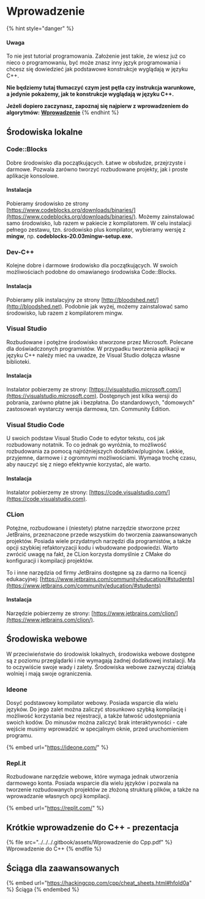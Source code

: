 # Wprowadzenie

{% hint style="danger" %}
#### Uwaga

To nie jest tutorial programowania. Założenie jest takie, że wiesz już co nieco o programowaniu, być może znasz inny język programowania i chcesz się dowiedzieć jak podstawowe konstrukcje wyglądają w języku C++.

**Nie będziemy tutaj tłumaczyć czym jest pętla czy instrukcja warunkowe, a jedynie pokażemy, jak te konstrukcje wyglądają w języku C++.**

**Jeżeli dopiero zaczynasz, zapoznaj się najpierw z wprowadzeniem do algorytmów:** [**Wprowadzenie**](../../../algorithms/introduction/)
{% endhint %}

## Środowiska lokalne

### Code::Blocks

Dobre środowisko dla początkujących. Łatwe w obsłudze, przejrzyste i darmowe. Pozwala zarówno tworzyć rozbudowane projekty, jak i proste aplikacje konsolowe.

#### Instalacja

Pobieramy środowisko ze strony [https://www.codeblocks.org/downloads/binaries/](https://www.codeblocks.org/downloads/binaries/). Możemy zainstalować samo środowisko, lub razem w pakiecie z kompilatorem. W celu instalacji pełnego zestawu, tzn. środowisko plus kompilator, wybieramy wersję z **mingw**, np. **codeblocks-20.03mingw-setup.exe.**

### **Dev-C++**

Kolejne dobre i darmowe środowisko dla początkujących. W swoich możliwościach podobne do omawianego środowiska Code::Blocks.

#### Instalacja

Pobieramy plik instalacyjny ze strony [http://bloodshed.net/](http://bloodshed.net). Podobnie jak wyżej, możemy zainstalować samo środowisko, lub razem z kompilatorem mingw.

### Visual Studio

Rozbudowane i potężne środowisko stworzone przez Microsoft. Polecane dla doświadczonych programistów. W przypadku tworzenia aplikacji w języku C++ należy mieć na uwadze, że Visual Studio dołącza własne biblioteki.

#### Instalacja

Instalator pobierzemy ze strony: [https://visualstudio.microsoft.com/](https://visualstudio.microsoft.com). Dostępnych jest kilka wersji do pobrania, zarówno płatne jak i bezpłatna. Do standardowych, "domowych" zastosowań wystarczy wersja darmowa, tzn. Community Edition.

### Visual Studio Code

U swoich podstaw Visual Studio Code to edytor tekstu, coś jak rozbudowany notatnik. To co jednak go wyróżnia, to możliwość rozbudowania za pomocą najróżniejszych dodatków/pluginów. Lekkie, przyjemne, darmowe i z ogromnymi możliwościami. Wymaga trochę czasu, aby nauczyć się z niego efektywnie korzystać, ale warto.

#### Instalacja

Instalator pobierzemy ze strony: [https://code.visualstudio.com/](https://code.visualstudio.com).

### CLion

Potężne, rozbudowane i (niestety) płatne narzędzie stworzone przez JetBrains, przeznaczone przede wszystkim do tworzenia zaawansowanych projektów. Posiada wiele przydatnych narzędzi dla programistów, a także opcji szybkiej refaktoryzacji kodu i wbudowane podpowiedzi. Warto zwrócić uwagę na fakt, że CLion korzysta domyślnie z CMake do konfiguracji i kompilacji projektów.

To i inne narzędzia od firmy JetBrains dostępne są za darmo na licencji edukacyjnej: [https://www.jetbrains.com/community/education/#students](https://www.jetbrains.com/community/education/#students)

#### Instalacja

Narzędzie pobierzemy ze strony: [https://www.jetbrains.com/clion/](https://www.jetbrains.com/clion/).

## Środowiska webowe

W przeciwieństwie do środowisk lokalnych, środowiska webowe dostępne są z poziomu przeglądarki i nie wymagają żadnej dodatkowej instalacji. Ma to oczywiście swoje wady i zalety. Środowiska webowe zazwyczaj działają wolniej i mają swoje ograniczenia.

### Ideone

Dosyć podstawowy kompilator webowy. Posiada wsparcie dla wielu języków. Do jego zalet można zaliczyć stosunkowo szybką kompilację i możliwość korzystania bez rejestracji, a także łatwość udostępniania swoich kodów. Do minusów można zaliczyć brak interaktywności - całe wejście musimy wprowadzić w specjalnym oknie, przed uruchomieniem programu.

{% embed url="https://ideone.com/" %}

### Repl.it

Rozbudowane narzędzie webowe, które wymaga jednak utworzenia darmowego konta. Posiada wsparcie dla wielu języków i pozwala na tworzenie rozbudowanych projektów ze złożoną strukturą plików, a także na wprowadzanie własnych opcji kompilacji.

{% embed url="https://replit.com/" %}

## Krótkie wprowadzenie do C++ - prezentacja

{% file src="../../../.gitbook/assets/Wprowadzenie do Cpp.pdf" %}
Wprowadzenie do C++
{% endfile %}

## Ściąga dla zaawansowanych

{% embed url="https://hackingcpp.com/cpp/cheat_sheets.html#hfold0a" %}
Ściąga
{% endembed %}
